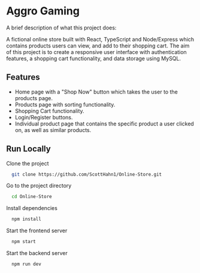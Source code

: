 
# Aggro Gaming

A brief description of what this project does:

A fictional online store built with React, TypeScript and Node/Express which contains products users can view, and add to their shopping cart. The aim of this project is to create a responsive user interface with authentication features, a shopping cart functionality, and data storage using MySQL.
## Features

- Home page with a "Shop Now" button which takes the user to the products page.
- Products page with sorting functionality.
- Shopping Cart functionality.
- Login/Register buttons.
- Individual product page that contains the specific product a user clicked on, as well as similar products.

## Run Locally

Clone the project

```bash
  git clone https://github.com/ScottHahn1/Online-Store.git
```

Go to the project directory

```bash
  cd Online-Store
```

Install dependencies

```bash
  npm install
```

Start the frontend server

```bash
  npm start
```

Start the backend server

```bash
  npm run dev
```
